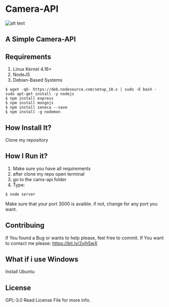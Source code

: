 # Camera-API
![alt text](https://imgur.com/a/B9z8oeG)

## A Simple Camera-API

## Requirements 

1. Linux Kernel 4.16+
2. NodeJS
3. Debian-Based Systems

```
$ wget -qO- https://deb.nodesource.com/setup_10.x | sudo -E bash - sudo apt-get install -y nodejs
$ npm install express
$ npm install mongojs
$ npm install seneca --save
$ npm install -g nodemon
```

## How Install It?

Clone my repository

## How I Run it?

1. Make sure you have all requirements
2. after clone my repo open terminal
3. go to the cams-api folder
4. Type:
```
$ node server
``` 
Make sure that your port 3000 is avaible.
if not, change for any port you want.

## Contribuing

If You found a Bug or wants to help please, feel free to commit.
If You want to contact me please: https://bit.ly/2yih5wX

## What if i use Windows
Install Ubuntu 

## License
GPL-3.0
Read License File for more info.
